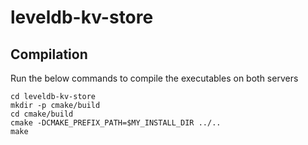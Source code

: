 # leveldb-kv-store
## Compilation

Run the below commands to compile the executables on both servers

  ```
  cd leveldb-kv-store
  mkdir -p cmake/build  
  cd cmake/build  
  cmake -DCMAKE_PREFIX_PATH=$MY_INSTALL_DIR ../..  
  make 
```
